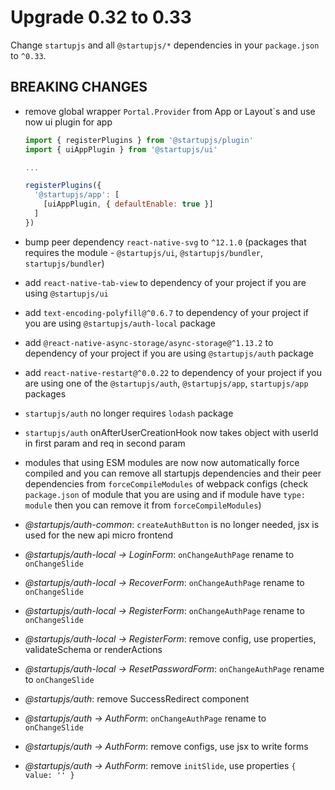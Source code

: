 # Upgrade 0.32 to 0.33

Change `startupjs` and all `@startupjs/*` dependencies in your `package.json` to `^0.33`.

## BREAKING CHANGES

- remove global wrapper `Portal.Provider` from App or Layout`s and use now ui plugin for app

  ```js
  import { registerPlugins } from '@startupjs/plugin'
  import { uiAppPlugin } from '@startupjs/ui'

  ...

  registerPlugins({
    '@startupjs/app': [
      [uiAppPlugin, { defaultEnable: true }]
    ]
  })
  ```

- bump peer dependency `react-native-svg` to `^12.1.0` (packages that requires the module - `@startupjs/ui`, `@startupjs/bundler`, `startupjs/bundler`)

- add `react-native-tab-view` to dependency of your project if you are using `@startupjs/ui`

- add `text-encoding-polyfill@^0.6.7` to dependency of your project if you are using `@startupjs/auth-local` package

- add `@react-native-async-storage/async-storage@^1.13.2` to dependency of your project if you are using `@startupjs/auth` package

- add `react-native-restart@^0.0.22` to dependency of your project if you are using one of the `@startupjs/auth`, `@startupjs/app`, `startupjs/app` packages

- `startupjs/auth` no longer requires `lodash` package

- `startupjs/auth` onAfterUserCreationHook now takes object with userId in first param and req in second param

- modules that using ESM modules are now now automatically force compiled and you can remove all startupjs dependencies and their peer dependencies from `forceCompileModules` of webpack configs (check `package.json` of module that you are using and if module have `type: module` then you can remove it from `forceCompileModules`)

- *@startupjs/auth-common*: `createAuthButton` is no longer needed, jsx is used for the new api micro frontend

- *@startupjs/auth-local -> LoginForm*: `onChangeAuthPage` rename to `onChangeSlide`

- *@startupjs/auth-local -> RecoverForm*: `onChangeAuthPage` rename to `onChangeSlide`

- *@startupjs/auth-local -> RegisterForm*: `onChangeAuthPage` rename to `onChangeSlide`

- *@startupjs/auth-local -> RegisterForm*: remove config, use properties, validateSchema or renderActions

- *@startupjs/auth-local -> ResetPasswordForm*: `onChangeAuthPage` rename to `onChangeSlide`

- *@startupjs/auth*: remove SuccessRedirect component

- *@startupjs/auth -> AuthForm*: `onChangeAuthPage` rename to `onChangeSlide`

- *@startupjs/auth -> AuthForm*: remove configs, use jsx to write forms

- *@startupjs/auth -> AuthForm*: remove `initSlide`, use properties `{ value: '' }`
